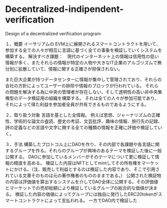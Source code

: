 # Decentralized-indipendent-verification
Design of a decentralized verification program


１、概要
イーサリアムの EVM上に展開されるスマートコントラクトを用いて、参加する全ての人々が相互に言語に基づく全ての事象を検証していくシステムを構築する。
解決すべき課題：　現代のインターネット上の情報は信用性の低い情報が多く、またそれらの情報が特定の人物や大きなIT企業のアルゴリズムで無分別に拡散していて、情報に関する正確さが担保されない。

また巨大企業が持つデータセンターに情報が集中して管理されており、それらの会社の方針によってユーザーの排除や情報のブロックが行われている。
それらの問題を解決する為に中央の管理者が存在しない、そして透明性の高い非中央集権型のデータ検証用の組織を構築する。
それは全ての人々が参加可能であり、それによって得た利益を参加者全員が共有できるものであるようにする。



２、取り扱う対象
言語を基とした全情報。
例えば思想、ジャーナリズムの正確性、学術的な論文の査読、歴史の考証、文芸批評、趣味の情報、旅行先の記録、詩の定義などの言語や文字に関する全ての種類の情報を正確に評価や検証していく。

３、手法
構築したプロトコル上にDAOを作り、その内部で各課題や各言語に関するグループを作る。それらのグループが興味のあるテーマを検証した後に一般公開する。
DAOに参加しているメンバーがそのテーマについて更に検証して情報の精度を高める。
検証した内容はNFTとしてmintしてその所有権をマーケットにかける。（注、販売して利益とするのは検証した内容であり、そこで引用されている文章そのものは元の著作権者のもののままである。）
公開された検証物の内容は評価値を算出するシステムを介してDAO全体に公開する。その評価値とマーケットでの売却総額により検証しているグループの総合的な価値が決まる。
検証した内容の価値によってグループには独自に発行したERC20tokenがスマートコントラクトによって支払われる。
一方でDAO内で検証した

